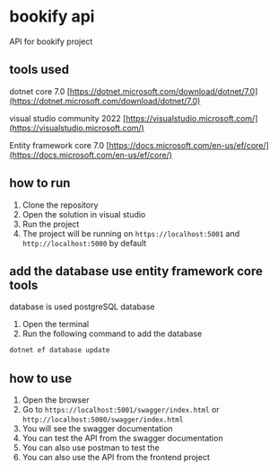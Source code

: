 # bookify api

API for bookify project

## tools used

dotnet core 7.0 [https://dotnet.microsoft.com/download/dotnet/7.0](https://dotnet.microsoft.com/download/dotnet/7.0)

visual studio community 2022 [https://visualstudio.microsoft.com/](https://visualstudio.microsoft.com/)

Entity framework core 7.0 [https://docs.microsoft.com/en-us/ef/core/](https://docs.microsoft.com/en-us/ef/core/)

## how to run

1. Clone the repository
2. Open the solution in visual studio
3. Run the project
4. The project will be running on `https://localhost:5001` and `http://localhost:5000` by default

## add the database use entity framework core tools

database is used postgreSQL database

1. Open the terminal
2. Run the following command to add the database

```bash
dotnet ef database update
```

## how to use

1. Open the browser
2. Go to `https://localhost:5001/swagger/index.html` or `http://localhost:5000/swagger/index.html`
3. You will see the swagger documentation
4. You can test the API from the swagger documentation
5. You can also use postman to test the
6. You can also use the API from the frontend project

